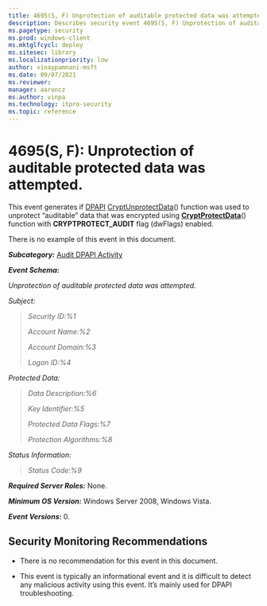 ```yaml
---
title: 4695(S, F) Unprotection of auditable protected data was attempted. 
description: Describes security event 4695(S, F) Unprotection of auditable protected data was attempted.
ms.pagetype: security
ms.prod: windows-client
ms.mktglfcycl: deploy
ms.sitesec: library
ms.localizationpriority: low
author: vinaypamnani-msft
ms.date: 09/07/2021
ms.reviewer: 
manager: aaroncz
ms.author: vinpa
ms.technology: itpro-security
ms.topic: reference
---
```


# 4695(S, F): Unprotection of auditable protected data was attempted.


This event generates if [DPAPI](/previous-versions/ms995355(v=msdn.10)) [CryptUnprotectData](/windows/win32/api/dpapi/nf-dpapi-cryptunprotectdata)() function was used to unprotect “auditable” data that was encrypted using [**CryptProtectData**](/windows/win32/api/dpapi/nf-dpapi-cryptprotectdata)() function with **CRYPTPROTECT\_AUDIT** flag (dwFlags) enabled.

There is no example of this event in this document.

***Subcategory:***&nbsp;[Audit DPAPI Activity](audit-dpapi-activity.md)

***Event Schema:***

*Unprotection of auditable protected data was attempted.*

*Subject:*

> *Security ID:%1*
>
> *Account Name:%2*
>
> *Account Domain:%3*
>
> *Logon ID:%4*

*Protected Data:*

> *Data Description:%6*
>
> *Key Identifier:%5*
>
> *Protected Data Flags:%7*
>
> *Protection Algorithms:%8*

*Status Information:*

> *Status Code:%9*

***Required Server Roles:*** None.

***Minimum OS Version:*** Windows Server 2008, Windows Vista.

***Event Versions:*** 0.

## Security Monitoring Recommendations

-   There is no recommendation for this event in this document.

-   This event is typically an informational event and it is difficult to detect any malicious activity using this event. It’s mainly used for DPAPI troubleshooting.